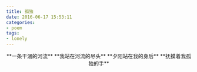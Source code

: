 ```yaml
---
title: 孤独
date: 2016-06-17 15:53:11
categories:
- poem
tags:
- lonely
---
```

<center>
**一条干涸的河流**
**我站在河流的尽头**
**夕阳站在我的身后**
**抚摸着我孤独的手**
</center>